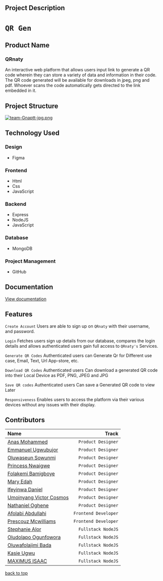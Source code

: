 
## Project Description
# `QR Gen`


## Product Name
### QRnaty
An interactive web platform that allows users input link to generate a QR code wherein they can store a variety of data and information in their code. The QR code generated will be available for downloads in jpeg, png and pdf. Whoever scans the code automatically gets directed to the link embedded in it. 

## Project Structure
[![team-Gnaptt-jpg.png](https://i.postimg.cc/0jVdFVbm/team-Gnaptt-jpg.png)](https://postimg.cc/kRtbtFNX)



## Technology Used
### Design
- Figma
### Frontend
- Html
- Css
- JavaScript
### Backend
- Express
- NodeJS
- JavaScript
### Database
- MongoDB
### Project Management
- GitHub

## Documentation
[View documentation](https://docs.google.com/document/d/1EbTMS24Ke_VmhpQ_EaTKnp6RYncyEj8HjhQkdSaIOxs/edit?pli=1)

## Features
  `Create Account` Users are able to sign up on `QRnaty` with their username,  and password. 
  
  `Login` Fetches users sign up details from our database, compares the login details and allows authenticated users gain full access to `QRnaty's` Services.

  `Generate QR Codes` Authenticated users can Generate Qr for Different use case, Email, Text, Url App-store, etc.
  
  `Download QR Codes` Authenticated users Can download a generated QR code into their Local Device as PDF, PNG, JPEG and JPG

  `Save QR codes` Authenticated users Can save a Generated QR code to view Later
  
  `Responsiveness` Enables users to access the platform via their various devices without any issues with their display.


## Contributors

|__Name__ | __Track__|
|:--------|-----------:|
| [Anas Mohammed](mailto:captainanas3@gmail.com)|`Product Designer`|
| [Emmanuel Ugwubujor](https://www.behance.net/emmanueugwubuj)|`Product Designer`|
| [Oluwaseun Sowunmi](mailto:owolabi.seun@yahoo.com)|`Product Designer`|
| [Princess Nwaigwe](mailto:nwaigweprincess@gmail.com)|`Product Designer`|
| [Folakemi Bamigboye](mailto:temitopefolakemi20@gmail.com)|`Product Designer`|
| [Mary Edah](mailto:ladysnowz85@gmail.com)|`Product Designer`|
| [Ifeyinwa Daniel](https://www.linkedin.com/in/ifeyinwa-daniel-2964a8118)|`Product Designer`|
| [Umoinyang Victor Cosmos](Cosmosvictor122@gmail.com)|`Product Designer`|
| [Nathaniel Oghene](eferizyy@gmail.com)|`Product Designer`|
| [Afolabi Abdullahi](https://github.com/Linktoyinka)|`Frontend Developer`|
| [Prescouz Mcwilliams](http://github.com/McwilliamsPM)|`Frontend Developer`|
| [Stephanie Alor](mailto:Stephaniedex6@gmail.com)|`Fullstack NodeJS`|
| [Oludolapo Ogunfowora](mailto:d.ogunfowora@gmail.com)|`Fullstack NodeJS`|
| [Oluwafolajimi Bada](mailto:folabadaa@gmail.com)|`Fullstack NodeJS`|
| [Kasie Ugwu](https://github.com/KasiePatricia)|`Fullstack NodeJS`|
| [MAXIMUS ISAAC](mailto:chibuzormax@gmail.com)|`Fullstack NodeJS`|






[back to top](#top)
